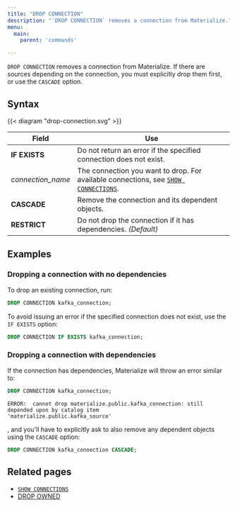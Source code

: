 ```yaml
---
title: "DROP CONNECTION"
description: "`DROP CONNECTION` removes a connection from Materialize."
menu:
  main:
    parent: 'commands'

---
```


`DROP CONNECTION` removes a connection from Materialize. If there are sources
depending on the connection, you must explicitly drop them first, or use the
`CASCADE` option.

## Syntax

{{< diagram "drop-connection.svg" >}}

Field | Use
------|-----
**IF EXISTS** | Do not return an error if the specified connection does not exist.
_connection&lowbar;name_ | The connection you want to drop. For available connections, see [`SHOW CONNECTIONS`](../show-connections).
**CASCADE** | Remove the connection and its dependent objects.
**RESTRICT** | Do not drop the connection if it has dependencies. _(Default)_

## Examples

### Dropping a connection with no dependencies

To drop an existing connection, run:

```sql
DROP CONNECTION kafka_connection;
```

To avoid issuing an error if the specified connection does not exist, use the `IF EXISTS` option:

```sql
DROP CONNECTION IF EXISTS kafka_connection;
```

### Dropping a connection with dependencies

If the connection has dependencies, Materialize will throw an error similar to:

```sql
DROP CONNECTION kafka_connection;
```

```nofmt
ERROR:  cannot drop materialize.public.kafka_connection: still depended upon by catalog item
'materialize.public.kafka_source'
```

, and you'll have to explicitly ask to also remove any dependent objects using the `CASCADE` option:

```sql
DROP CONNECTION kafka_connection CASCADE;
```

## Related pages

- [`SHOW CONNECTIONS`](../show-connections)
- [DROP OWNED](../drop-owned)
